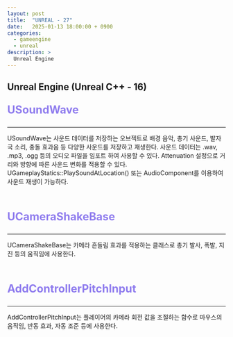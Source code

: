 ```yaml
---
layout: post
title:  "UNREAL - 27"
date:   2025-01-13 18:00:00 + 0900
categories:
  - gameengine
  - unreal
description: >
  Unreal Engine
---
```

## Unreal Engine (Unreal C++ - 16)

<p style = "color:#8f7cee; font-size:25px; font-weight:bold">
USoundWave
</p>

---

USoundWave는 사운드 데이터를 저장하는 오브젝트로 배경 음악, 총기 사운드, 발자국 소리, 충돌 효과음 등 다양한 사운드를 저장하고 재생한다.
사운드 데이터는 .wav, .mp3, .ogg 등의 오디오 파일을 임포트 하여 사용할 수 있다.
Attenuation 설정으로 거리와 방향에 따른 사운드 변화를 적용할 수 있다.
UGameplayStatics::PlaySoundAtLocation() 또는 AudioComponent를 이용하여 사운드 재생이 가능하다.

<br/>

<p style = "color:#8f7cee; font-size:25px; font-weight:bold">
UCameraShakeBase
</p>

---

UCameraShakeBase는 카메라 흔들림 효과를 적용하는 클래스로 총기 발사, 폭발, 지진 등의 움직임에 사용한다.

<br/>

<p style = "color:#8f7cee; font-size:25px; font-weight:bold">
AddControllerPitchInput
</p>

---

AddControllerPitchInput는 플레이어의 카메라 회전 값을 조절하는 함수로 마우스의 움직임, 반동 효과, 자동 조준 등에 사용한다.
